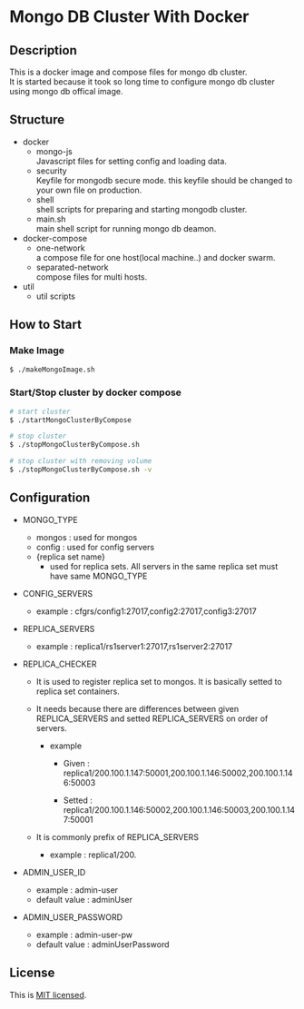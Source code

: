 # Mongo DB Cluster With Docker

## Description

This is a docker image and compose files for mongo db cluster.  
It is started because it took so long time to configure mongo db cluster using mongo db offical image.

## Structure

- docker
  - mongo-js  
    Javascript files for setting config and loading data.  
  - security  
    Keyfile for mongodb secure mode. this keyfile should be changed to your own file on production.  
  - shell   
    shell scripts for preparing and starting mongodb cluster.  
  - main.sh  
    main shell script for running mongo db deamon.
- docker-compose
  - one-network  
    a compose file for one host(local machine..) and docker swarm.
  - separated-network  
    compose files for multi hosts.
- util  
  - util scripts

## How to Start

### Make Image

```bash
$ ./makeMongoImage.sh
```

### Start/Stop cluster by docker compose

```bash
# start cluster
$ ./startMongoClusterByCompose

# stop cluster
$ ./stopMongoClusterByCompose.sh

# stop cluster with removing volume
$ ./stopMongoClusterByCompose.sh -v
```

## Configuration

- MONGO_TYPE
  - mongos : used for mongos
  - config : used for config servers
  - {replica set name}
    - used for replica sets. All servers in the same replica set must have same MONGO_TYPE

- CONFIG_SERVERS
  - example : cfgrs/config1:27017,config2:27017,config3:27017

- REPLICA_SERVERS
  - example : replica1/rs1server1:27017,rs1server2:27017

- REPLICA_CHECKER

  - It is used to register replica set to mongos. It is basically setted to replica set containers.

  - It needs because there are differences between given REPLICA_SERVERS and setted REPLICA_SERVERS on order of servers.

    - example

      - Given : replica1/200.100.1.147:50001,200.100.1.146:50002,200.100.1.146:50003

      - Setted : replica1/200.100.1.146:50002,200.100.1.146:50003,200.100.1.147:50001

  - It is commonly prefix of REPLICA_SERVERS

    - example : replica1/200.

- ADMIN_USER_ID
  - example : admin-user
  - default value : adminUser

- ADMIN_USER_PASSWORD
  - example : admin-user-pw
  - default value : adminUserPassword

## License

This is [MIT licensed](LICENSE).
